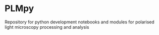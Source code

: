 # PLMpy
Repository for python development notebooks and modules for polarised light microscopy processing and analysis
